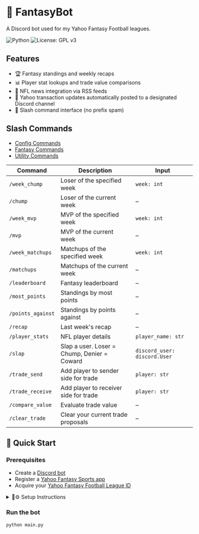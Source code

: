 # 🏈 FantasyBot
A Discord bot used for my Yahoo Fantasy Football leagues.

![Python](https://img.shields.io/badge/Python-3.10%20%7C%203.11%20%7C%203.12-blue)
![License: GPL v3](https://img.shields.io/badge/License-GPLv3-blue.svg)


## Features

- 🏆 Fantasy standings and weekly recaps  
- 📊 Player stat lookups and trade value comparisons  
- 📢 NFL news integration via RSS feeds
- 🔄 Yahoo transaction updates automatically posted to a designated Discord channel
- 💬 Slash command interface (no prefix spam)


## Slash Commands

  - [Config Commands](https://github.com/vrabit/fantasybot/wiki/Commands#-config-commands)
  - [Fantasy Commands](https://github.com/vrabit/fantasybot/wiki/Commands#-fantasy-commands)
  - [Utility Commands](https://github.com/vrabit/fantasybot/wiki/Commands#%EF%B8%8F-utility-commands)

| Command           | Description                                 | Input                        |
| ----------------- | ------------------------------------------- | ---------------------------- |
| `/week_chump`     | Loser of the specified week                 | `week: int`                  |
| `/chump`          | Loser of the current week                   | –                            |
| `/week_mvp`       | MVP of the specified week                   | `week: int`                  |
| `/mvp`            | MVP of the current week                     | –                            |
| `/week_matchups`  | Matchups of the specified week              | `week: int`                  |
| `/matchups`       | Matchups of the current week                | –                            |
| `/leaderboard`    | Fantasy leaderboard                         | –                            |
| `/most_points`    | Standings by most points                    | –                            |
| `/points_against` | Standings by points against                 | –                            |
| `/recap`          | Last week's recap                           | –                            |
| `/player_stats`   | NFL player details                          | `player_name: str`           |
| `/slap`           | Slap a user. Loser = Chump, Denier = Coward | `discord_user: discord.User` |
| `/trade_send`     | Add player to sender side for trade         | `player: str`                |
| `/trade_receive`  | Add player to receiver side for trade       | `player: str`                |
| `/compare_value`  | Evaluate trade value                        | –                            |
| `/clear_trade`    | Clear your current trade proposals          | –                            |


## 🚀 Quick Start

### Prerequisites
   - Create a [Discord bot](https://discord.com/developers/applications)
   - Register a [Yahoo Fantasy Sports app](https://developer.yahoo.com/apps/)
   - Acquire your [Yahoo Fantasy Football League ID](https://football.fantasysports.yahoo.com/)

<details markdown="1">
   
<summary>📌⚙️ Setup Instructions</summary>

---

1. Clone the repo:

   ```bash
   git clone https://github.com/vrabit/fantasybot.git
   
   ```


---

2. Install Requirements: 

   ```bash
   pip install -r requirements.txt

   ```

---

3. [Create a Yahoo Fantasy Sports app](https://github.com/vrabit/fantasybot/wiki/Yahoo-API#create-a-yahoo-fantasy-sports-app)
    - Go to the [Yahoo Developer Dashboard](https://developer.yahoo.com/apps/)
    - Click "Create an App"
    - Set:
        - Application Name: `(any name you want)`
        - OAuth Client Type: `Confidential Client`
        - Permissions: check `Fantasy Sports`

    - After creation, save your `Client ID` and `Client Secret`
    - Set a placeholder Redirect URI, such as `https://localhost/` (you won't need to host this)
---

4. Rename and configure your Yahoo app credentials

    - In the `yfpyauth/` directory, rename:
    `.env.private.example` → `.env.private`

    - Open `.env.private` and fill in the credentials from your Yahoo Developer app:

   ```env
    CONSUMER_KEY=<YAHOO_API_KEY>
    CONSUMER_SECRET=<YAHOO_API_SECRET>
   ```
---

5. Get your Yahoo Fantasy Football League ID

    - Go to your Yahoo Fantasy Football league in a browser

    - Look at the URL — your League ID will appear like this:
    `https://football.fantasysports.yahoo.com/f1/123456` → Your League ID is 123456

---

6. Rename and configure your environment file

    - In the `yfpyauth/` directory, rename:
    `.env.config.example` → `.env.config`

    - Open `.env.config` and set the following values:

    ```env
    LEAGUE_ID=<YOUR_LEAGUE_ID>
    GAME_CODE=NFL
    GAME_ID= # Leave empty to default to the current NFL season
   
    ```
---

7. [Set up your Discord bot](https://github.com/vrabit/fantasybot/wiki/Discord-Setup#set-up-your-discord-bot)

    - Create a new [Discord bot application](https://discord.com/developers/applications)

    - Bot Tab: Enable `Message Content Intent`
     
    - OAuth2 Tab: Generate an invite link using the correct OAuth scopes and permissions (e.g., via the Discord Permissions Calculator)

       <details> <summary>📌🔐 Required OAuth2 Scopes / Permissions</summary>
          
         | Action                   | Permission Name                        | Hex Value             |
         | ------------------------ | -------------------------------------- | --------------------- |
         | Slash command usage      | `applications.commands` *(scope only)* | –                     |
         | Bot                      | `bot` *(scope only)*                   | –                     |
         | Manage roles             | `Manage Roles`                         | `0x10000000`          |
         | Send messages            | `Send Messages`                        | `0x00000800`          |
         | Create public threads    | `Create Public Threads`                | `0x00010000`          |
         | Create private threads   | `Create Private Threads`               | `0x00020000`          |
         | Send messages in threads | `Send Messages in Threads`             | `0x00040000`          |
         | Manage messages          | `Manage Messages`                      | `0x00002000`          |
         | Manage threads           | `Manage Threads`                       | `0x04000000`          |
         | Send embedded messages   | `Embed Links`                          | `0x00004000`          |
         | Attach files             | `Attach Files`                         | `0x00002000`          |
         | Read message history     | `Read Message History`                 | `0x00010000`          |
         | Add reactions            | `Add Reactions`                        | `0x00000040`          |
         | Use slash commands       | `Use SlashCommands`                    | `0x00000800`          |
         | Create polls             | `Create Polls`                         | `0x2000000000000`     |


       </details>

    - Set `Integration Type` to Guild Install
   
    - Use `Generated URL` to invite the bot to your server

---

8.
    In the `discordauth/` directory, rename:
    `.env.discord.example` → `.env.discord`

    Fill in your Discord bot credentials:

     ```env
    DISCORD_TOKEN=<YOUR_DISCORD_BOT_TOKEN>
    APP_ID=<YOUR_DISCORD_APP_ID>
    GUILD_ID=<YOUR_DISCORD_SERVER_ID>

     ```

    ⚠️ GUILD_ID is needed for registering slash commands in a development/test server.
    
</details>

### Run the bot

   ```bash
   python main.py

   ```
